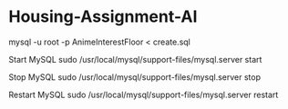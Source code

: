 # Housing-Assignment-AI

mysql -u root -p AnimeInterestFloor < create.sql

Start MySQL
sudo /usr/local/mysql/support-files/mysql.server start

Stop MySQL
sudo /usr/local/mysql/support-files/mysql.server stop

Restart MySQL
sudo /usr/local/mysql/support-files/mysql.server restart
